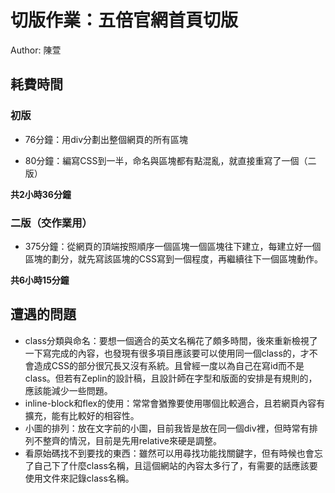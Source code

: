 # 切版作業：五倍官網首頁切版

Author: 陳萱

## 耗費時間

### 初版

- 76分鐘：用div分劃出整個網頁的所有區塊

- 80分鐘：編寫CSS到一半，命名與區塊都有點混亂，就直接重寫了一個（二版）

**共2小時36分鐘**

### 二版（交作業用）

- 375分鐘：從網頁的頂端按照順序一個區塊一個區塊往下建立，每建立好一個區塊的劃分，就先寫該區塊的CSS寫到一個程度，再繼續往下一個區塊動作。

**共6小時15分鐘**



## 遭遇的問題

- class分類與命名：要想一個適合的英文名稱花了頗多時間，後來重新檢視了一下寫完成的內容，也發現有很多項目應該要可以使用同一個class的，才不會造成CSS的部分很冗長又沒有系統。且曾經一度以為自己在寫id而不是class。但若有Zeplin的設計稿，且設計師在字型和版面的安排是有規則的，應該能減少一些問題。
- inline-block和flex的使用：常常會猶豫要使用哪個比較適合，且若網頁內容有擴充，能有比較好的相容性。
- 小圖的排列：放在文字前的小圖，目前我皆是放在同一個div裡，但時常有排列不整齊的情況，目前是先用relative來硬是調整。
- 看原始碼找不到要找的東西：雖然可以用尋找功能找關鍵字，但有時候也會忘了自己下了什麼class名稱，且這個網站的內容太多行了，有需要的話應該要使用文件來記錄class名稱。





